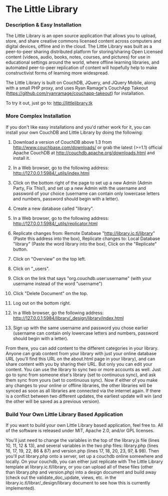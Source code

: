 # The Little Library

### Description & Easy Installation

The Little Library is an open source application that allows you to upload, store, and share creative commons licensed content across computers and digital devices, offline and in the cloud. The Little Library was built as a peer-to-peer sharing distributed platform for storing/sharing Open Licensed content (videos, audio, books, notes, courses, and pictures) for use in educational settings around the world, where offline learning libraries, and automated peer-to-peer replication of content will hopefully help to make constructivist forms of learning more widespread. 

The Little Library is built on CouchDB, JQuery, and JQuery Mobile, along with a small PHP proxy, and uses Ryan Ramage's CouchApp Takeout (https://github.com/ryanramage/couchapp-takeout) for installation. 

To try it out, just go to: http://littlelibrary.tk

### More Complex Installation

If you don't like easy installations and you'd rather work for it, you can install your own CouchDB and Little Library by doing the following:

1.  Download a version of CouchDB above 1.3 from http://www.couchbase.com/downloads/ or grab the latest (>=1.1) official Apache CouchDB at http://couchdb.apache.org/downloads.html and install it.

2.	In a Web browser, go to the following address: http://127.0.0.1:5984/_utils/index.html

3.	Click on the bottom right of the page to set up a new Admin (Admin Party, Fix This!), and set up a new Admin with the username and password of your choice (username can contain only lowercase letters and numbers, password should begin with a letter).

4.	Create a new database called "library".

5.	In a Web browser, go to the following address: http://127.0.0.1:5984/_utils/replicator.html 

6.	Replicate changes from: Remote Database "http://library.ic.tl/library" (Paste this address into the box), Replicate changes to: Local Database "library" (Paste the word library into the box), Click on the "Replicate" button.

7.	Click on "Overview" on the top left.

8.	Click on "_users".

9.	Click on the link that says "org.couchdb.user:username" (with your username instead of the word "username")

10.	Click "Delete Document" on the top.

11.	Log out on the bottom right.

12.	In a Web browser, go the following address: http://127.0.0.1:5984/library/_design/library/index.html

13.	Sign up with the same username and password you chose earlier (username can contain only lowercase letters and numbers, password should begin with a letter).

From there, you can add content to the different categories in your library. Anyone can grab content from your library with just your online database URL (you'll find this URL on the about.html page in your library), and can share content with you by sharing their URL. But only you can edit your content. You can use the library to sync two or more accounts as well. Just go to sync from someone else's library (set to continuous sync), and ask them sync from yours (set to continuous sync). Now if either of you make any changes to your online or offline libraries, the other libraries will be synced as soon as all libraries are connected via the internet again. If there is a conflict between two different updates, the earliest update will win (and the other will be saved as a previous version). 

### Build Your Own Little Library Based Application

If you want to build your own Little Library based application, feel free to. All of the software is released under MIT, Apache 2.0, and/or GPL licenses. 

You'll just need to change the variables in the top of the library.js file (lines 10, 11, 12 & 13), and several variables in the two php files: library.php (lines 16, 17, 19, 22, 86 & 87) and  version.php (lines 17, 18, 20, 23, 97, & 98). Then you'll put library.php onto a server, set up a couchdb online somewhere and locally. On your couchdb, you can either just replicate with The Little Library template at library.ic.tl/library, or you can upload all of these files (other than library.php and version.php) into a design document and build away (check out the validate_doc_update, views, etc. in the library.ic.tl/librar/_design/library document to see how this is currently implemented). 